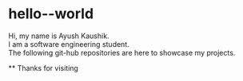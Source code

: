 # hello--world

Hi, my name is Ayush Kaushik.<br>
I am a software engineering student.<br>
The following git-hub repositories are here to showcase my projects.<br>

** Thanks for visiting
